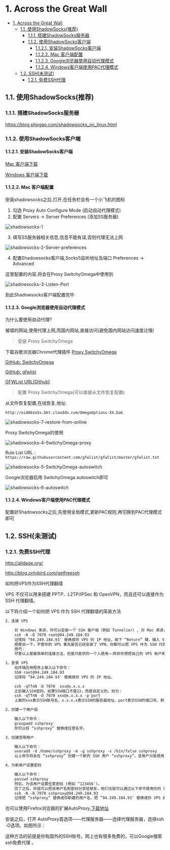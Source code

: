 # 1. Across the Great Wall

<!-- TOC -->

- [1. Across the Great Wall](#1-across-the-great-wall)
    - [1.1. 使用ShadowSocks(推荐)](#11-使用shadowsocks推荐)
        - [1.1.1. 搭建ShadowSocks服务器](#111-搭建shadowsocks服务器)
        - [1.1.2. 使用ShadowSocks客户端](#112-使用shadowsocks客户端)
            - [1.1.2.1. 安装ShadowSocks客户端](#1121-安装shadowsocks客户端)
            - [1.1.2.2. Mac 客户端配置](#1122-mac-客户端配置)
            - [1.1.2.3. Google浏览器使用自动代理模式](#1123-google浏览器使用自动代理模式)
            - [1.1.2.4. Windows客户端使用PAC代理模式](#1124-windows客户端使用pac代理模式)
    - [1.2. SSH(未测试)](#12-ssh未测试)
        - [1.2.1. 免费SSH代理](#121-免费ssh代理)

<!-- /TOC -->

## 1.1. 使用ShadowSocks(推荐)

### 1.1.1. 搭建ShadowSocks服务器

https://blog.phpgao.com/shadowsocks_on_linux.html

### 1.1.2. 使用ShadowSocks客户端

#### 1.1.2.1. 安装ShadowSocks客户端

[Mac 客户端下载](https://github.com/shadowsocks/ShadowsocksX-NG)

[Windows 客户端下载](https://github.com/shadowsocks/shadowsocks-windows/releases)

#### 1.1.2.2. Mac 客户端配置

安装shadowsocks之后,打开,在任务栏会有一个小飞机的图标

1. 勾选 Proxy Auto Configure Mode (启动自动代理模式)
2. 配置 Servers -> Server Preferences (添加SS服务器)


![shadowsocks-1](http://oi480zo5x.bkt.clouddn.com/shadowsocks-1.png)

3. 填写SS服务器相关信息,信息不能有误,否则代理无法上网

![shadowsocks-2-Server-preferences](http://oi480zo5x.bkt.clouddn.com/shadowsocks-2-Server-preferences.png)

4. 配置Shadowsocks客户端,Socks5监听地址及端口 Preferences -> Advanced

这里配置的内容,将会在Proxy SwitchyOmega中使用到

![shadowsocks-3-Listen-Port](http://oi480zo5x.bkt.clouddn.com/shadowsocks-3-Listen-Port.png)

到此Shadowsocks客户端配置完毕

#### 1.1.2.3. Google浏览器使用自动代理模式

为什么要使用自动代理?

被墙的网站,使用代理上网,而国内网站,直接访问(避免国内网站访问速度过慢)

> 安装 Proxy SwitchyOmega

下载谷歌浏览器Chrome代理插件 [Proxy SwitchyOmega](https://chrome.google.com/webstore/detail/proxy-switchyomega/padekgcemlokbadohgkifijomclgjgif?hl=en-US)

[GitHub: SwitchyOmega](https://github.com/FelisCatus/SwitchyOmega/wiki/GFWList)

[GitHub: gfwlist](https://github.com/gfwlist/gfwlist)

[GFWList URL(Github)](https://raw.githubusercontent.com/gfwlist/gfwlist/master/gfwlist.txt)

> 配置 Proxy SwitchyOmega(可以直接从文件恢复配置)

从文件恢复配置,在线恢复,地址:

`http://oi480zo5x.bkt.clouddn.com/OmegaOptions-XX.bak`

![shadowsocks-7-restore-from-online](http://oi480zo5x.bkt.clouddn.com/shadowsocks-7-restore-from-online.png)

Proxy SwitchyOmega的使用

![shadowsocks-4-SwitchyOmega-proxy](http://oi480zo5x.bkt.clouddn.com/shadowsocks-4-SwitchyOmega-proxy.png)

Rule List URL : `https://raw.githubusercontent.com/gfwlist/gfwlist/master/gfwlist.txt`

![shadowsocks-5-SwitchyOmega-autoswitch](http://oi480zo5x.bkt.clouddn.com/shadowsocks-5-SwitchyOmega-autoswitch.png)

Google浏览器启用 SwitchyOmega autoswitch即可

![shadowsocks-6-autoswitch](http://oi480zo5x.bkt.clouddn.com/shadowsocks-6-autoswitch.png)

#### 1.1.2.4. Windows客户端使用PAC代理模式

配置好Shadowsocks之后,先使用全局模式,更新PAC规则,再切换到PAC代理模式即可

## 1.2. SSH(未测试)

### 1.2.1. 免费SSH代理

http://alidage.org/

http://blog.onlybird.com/getfreessh

如何把VPS作为SSH代理翻墙

VPS 不仅可以用来搭建 PPTP、L2TP/IPSec 和 OpenVPN，而且还可以直接作为 SSH 代理翻墙。

以下将介绍一个如何把 VPS 作为 SSH 代理翻墙的简易方法

```txt
I、连接 VPS

    对 Windows 来讲，你可以安装一个 SSH 客户端（例如 Tunnelier）, 对 Mac 来讲，你也可以安装一个 SSH 客户端（例如 Issh），但更简单的方法是直接在终端应用程序上通过以下命令连接：
    ssh -N -D 7070 root@94.249.184.93
    记得将 “94.249.184.93″ 替换成你 VPS 的 IP 地址，按下 “Return” 键，输入 VPS 登录密码，如果正确，回车后你将看不到任何新的内容。
    顺便说一下，不管你的 VPS 事先是否已经安装了 VPN，你都可以把 VPS 作为 SSH 代理，这不会影响 VPN 的使用。
    技巧：
    尽管以上是最简单的连接方法，但是只能供你一个人使用――除非你想把自己的 VPS 帐户和别人分享。而如果要和别人分享同一个 SSH 代理，你可以通过以下 4 个步骤新建一个受限的 VPS 用户:

1、登录 VPS
    在终端应用程序上输入以下命令：
    SSH root@94.249.184.93
    记得将 “94.249.184.93″ 替换成你 VPS 的 IP 地址。

    ssh -qTfnN -D 7070  xxx@x.x.x.x
    之后输入SSH密码，如果SSH端口不是22，而是自定义的，则为：
    ssh -qTfnN -D 7070 xxx@x.x.x.x -p port
    上面的xxx表示SSH账号名，x.x.x.x表示SSH的服务器地址，port表示SSH的端口号，默认为22。

2、创建一个用户组

    输入以下命令：
    groupadd sshproxy
    你可以将 “sshproxy” 替换成任意名字。

3、创建受限用户

    输入以下命令：
    useradd -d /home/sshproxy -m -g sshproxy -s /bin/false sshproxy
    以上命令将会在 “sshproxy” 创建一个新的 SSH 用户 “sshproxy”，该用户只能使用 SSH 代理，不能登录你的 VPS 帐户。

4、为新用户设置密码

    输入以下命令：
    passwd sshproxy
    然后，为该用户设置任意密码 (例如 “123456″)。
    完了之后，你就可以把该用户名和密码分享给朋友，他们也就可以通过以下命令使用你的 SSH 代理：
    ssh -N -D 7070 sshproxy@94.249.184.93
    记得把 “sshproxy” 替换成你新建的用户名，把 “94.249.184.93″ 替换成你 VPS 的 IP 地址。
```

也可以使用Firefox浏览器的扩展AutoProxy,[下载地址](https://addons.mozilla.org/zh-cn/firefox/addon/autoproxy/)

安装之后，打开 AutoProxy首选项——代理服务器——选择代理服务器，选择ssh -D选项。如图所示：

这种方法的前提是你有国外的SSH账号。网上也有很多免费的，可以Google搜索 ssh免费代理 。

